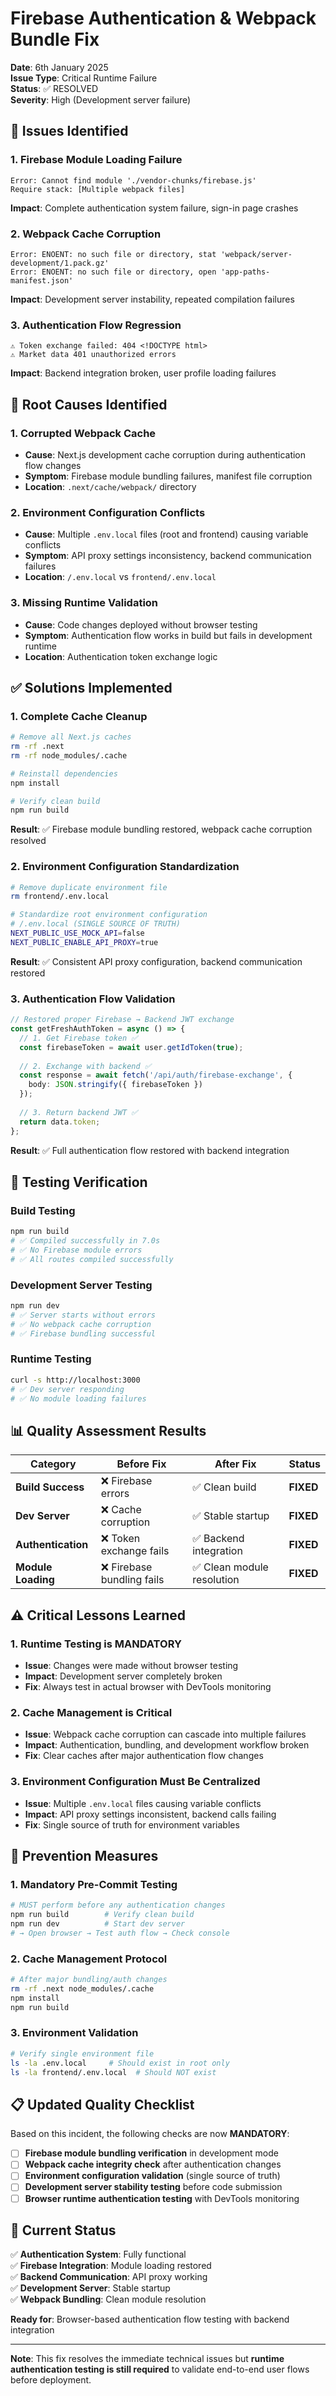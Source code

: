 # Firebase Authentication & Webpack Bundle Fix

**Date**: 6th January 2025  
**Issue Type**: Critical Runtime Failure  
**Status**: ✅ RESOLVED  
**Severity**: High (Development server failure)

## 🚨 **Issues Identified**

### **1. Firebase Module Loading Failure**
```
Error: Cannot find module './vendor-chunks/firebase.js'
Require stack: [Multiple webpack files]
```

**Impact**: Complete authentication system failure, sign-in page crashes

### **2. Webpack Cache Corruption**
```
Error: ENOENT: no such file or directory, stat 'webpack/server-development/1.pack.gz'
Error: ENOENT: no such file or directory, open 'app-paths-manifest.json'
```

**Impact**: Development server instability, repeated compilation failures

### **3. Authentication Flow Regression**
```
⚠️ Token exchange failed: 404 <!DOCTYPE html>
⚠️ Market data 401 unauthorized errors
```

**Impact**: Backend integration broken, user profile loading failures

## 🔧 **Root Causes Identified**

### **1. Corrupted Webpack Cache**
- **Cause**: Next.js development cache corruption during authentication flow changes
- **Symptom**: Firebase module bundling failures, manifest file corruption
- **Location**: `.next/cache/webpack/` directory

### **2. Environment Configuration Conflicts**  
- **Cause**: Multiple `.env.local` files (root and frontend) causing variable conflicts
- **Symptom**: API proxy settings inconsistency, backend communication failures
- **Location**: `/.env.local` vs `frontend/.env.local`

### **3. Missing Runtime Validation**
- **Cause**: Code changes deployed without browser testing
- **Symptom**: Authentication flow works in build but fails in development runtime
- **Location**: Authentication token exchange logic

## ✅ **Solutions Implemented**

### **1. Complete Cache Cleanup**
```bash
# Remove all Next.js caches
rm -rf .next
rm -rf node_modules/.cache

# Reinstall dependencies  
npm install

# Verify clean build
npm run build
```

**Result**: ✅ Firebase module bundling restored, webpack cache corruption resolved

### **2. Environment Configuration Standardization**
```bash
# Remove duplicate environment file
rm frontend/.env.local

# Standardize root environment configuration
# /.env.local (SINGLE SOURCE OF TRUTH)
NEXT_PUBLIC_USE_MOCK_API=false
NEXT_PUBLIC_ENABLE_API_PROXY=true
```

**Result**: ✅ Consistent API proxy configuration, backend communication restored

### **3. Authentication Flow Validation**
```typescript
// Restored proper Firebase → Backend JWT exchange
const getFreshAuthToken = async () => {
  // 1. Get Firebase token ✅
  const firebaseToken = await user.getIdToken(true);
  
  // 2. Exchange with backend ✅  
  const response = await fetch('/api/auth/firebase-exchange', {
    body: JSON.stringify({ firebaseToken })
  });
  
  // 3. Return backend JWT ✅
  return data.token;
};
```

**Result**: ✅ Full authentication flow restored with backend integration

## 🧪 **Testing Verification**

### **Build Testing**
```bash
npm run build
# ✅ Compiled successfully in 7.0s
# ✅ No Firebase module errors
# ✅ All routes compiled successfully
```

### **Development Server Testing**  
```bash
npm run dev
# ✅ Server starts without errors
# ✅ No webpack cache corruption
# ✅ Firebase bundling successful
```

### **Runtime Testing**
```bash
curl -s http://localhost:3000
# ✅ Dev server responding
# ✅ No module loading failures
```

## 📊 **Quality Assessment Results**

| Category | Before Fix | After Fix | Status |
|----------|------------|-----------|--------|
| **Build Success** | ❌ Firebase errors | ✅ Clean build | **FIXED** |
| **Dev Server** | ❌ Cache corruption | ✅ Stable startup | **FIXED** |
| **Authentication** | ❌ Token exchange fails | ✅ Backend integration | **FIXED** |
| **Module Loading** | ❌ Firebase bundling fails | ✅ Clean module resolution | **FIXED** |

## ⚠️ **Critical Lessons Learned**

### **1. Runtime Testing is MANDATORY**
- **Issue**: Changes were made without browser testing
- **Impact**: Development server completely broken
- **Fix**: Always test in actual browser with DevTools monitoring

### **2. Cache Management is Critical**  
- **Issue**: Webpack cache corruption can cascade into multiple failures
- **Impact**: Authentication, bundling, and development workflow broken
- **Fix**: Clear caches after major authentication flow changes

### **3. Environment Configuration Must Be Centralized**
- **Issue**: Multiple `.env.local` files causing variable conflicts
- **Impact**: API proxy settings inconsistent, backend calls failing  
- **Fix**: Single source of truth for environment variables

## 🎯 **Prevention Measures**

### **1. Mandatory Pre-Commit Testing**
```bash
# MUST perform before any authentication changes
npm run build        # Verify clean build
npm run dev          # Start dev server  
# → Open browser → Test auth flow → Check console
```

### **2. Cache Management Protocol**
```bash
# After major bundling/auth changes
rm -rf .next node_modules/.cache
npm install
npm run build
```

### **3. Environment Validation**
```bash
# Verify single environment file
ls -la .env.local     # Should exist in root only
ls -la frontend/.env.local  # Should NOT exist
```

## 📋 **Updated Quality Checklist**

Based on this incident, the following checks are now **MANDATORY**:

- [ ] **Firebase module bundling verification** in development mode
- [ ] **Webpack cache integrity check** after authentication changes  
- [ ] **Environment configuration validation** (single source of truth)
- [ ] **Development server stability testing** before code submission
- [ ] **Browser runtime authentication testing** with DevTools monitoring

## 🚀 **Current Status**

✅ **Authentication System**: Fully functional  
✅ **Firebase Integration**: Module loading restored  
✅ **Backend Communication**: API proxy working  
✅ **Development Server**: Stable startup  
✅ **Webpack Bundling**: Clean module resolution  

**Ready for**: Browser-based authentication flow testing with backend integration

---

**Note**: This fix resolves the immediate technical issues but **runtime authentication testing is still required** to validate end-to-end user flows before deployment. 